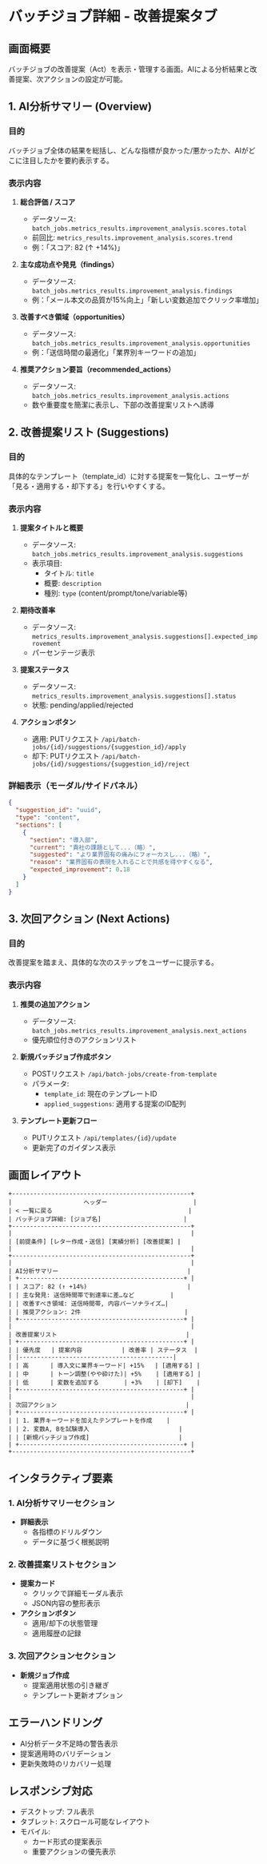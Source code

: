# バッチジョブ詳細 - 改善提案タブ

## 画面概要
バッチジョブの改善提案（Act）を表示・管理する画面。AIによる分析結果と改善提案、次アクションの設定が可能。

## 1. AI分析サマリー (Overview)

### 目的
バッチジョブ全体の結果を総括し、どんな指標が良かった/悪かったか、AIがどこに注目したかを要約表示する。

### 表示内容
1. **総合評価 / スコア**
   - データソース: `batch_jobs.metrics_results.improvement_analysis.scores.total`
   - 前回比: `metrics_results.improvement_analysis.scores.trend`
   - 例：「スコア: 82 (↑ +14%)」

2. **主な成功点や発見（findings）**
   - データソース: `batch_jobs.metrics_results.improvement_analysis.findings`
   - 例：「メール本文の品質が15%向上」「新しい変数追加でクリック率増加」

3. **改善すべき領域（opportunities）**
   - データソース: `batch_jobs.metrics_results.improvement_analysis.opportunities`
   - 例：「送信時間の最適化」「業界別キーワードの追加」

4. **推奨アクション要旨（recommended_actions）**
   - データソース: `batch_jobs.metrics_results.improvement_analysis.actions`
   - 数や重要度を簡潔に表示し、下部の改善提案リストへ誘導

## 2. 改善提案リスト (Suggestions)

### 目的
具体的なテンプレート（template_id）に対する提案を一覧化し、ユーザーが「見る・適用する・却下する」を行いやすくする。

### 表示内容
1. **提案タイトルと概要**
   - データソース: `batch_jobs.metrics_results.improvement_analysis.suggestions`
   - 表示項目:
     - タイトル: `title`
     - 概要: `description`
     - 種別: `type` (content/prompt/tone/variable等)

2. **期待改善率**
   - データソース: `metrics_results.improvement_analysis.suggestions[].expected_improvement`
   - パーセンテージ表示

3. **提案ステータス**
   - データソース: `metrics_results.improvement_analysis.suggestions[].status`
   - 状態: pending/applied/rejected

4. **アクションボタン**
   - 適用: PUTリクエスト `/api/batch-jobs/{id}/suggestions/{suggestion_id}/apply`
   - 却下: PUTリクエスト `/api/batch-jobs/{id}/suggestions/{suggestion_id}/reject`

### 詳細表示（モーダル/サイドパネル）
```json
{
  "suggestion_id": "uuid",
  "type": "content",
  "sections": [
    {
      "section": "導入部",
      "current": "貴社の課題として...（略）",
      "suggested": "より業界固有の痛みにフォーカスし...（略）",
      "reason": "業界固有の表現を入れることで共感を得やすくなる",
      "expected_improvement": 0.18
    }
  ]
}
```

## 3. 次回アクション (Next Actions)

### 目的
改善提案を踏まえ、具体的な次のステップをユーザーに提示する。

### 表示内容
1. **推奨の追加アクション**
   - データソース: `batch_jobs.metrics_results.improvement_analysis.next_actions`
   - 優先順位付きのアクションリスト

2. **新規バッチジョブ作成ボタン**
   - POSTリクエスト `/api/batch-jobs/create-from-template`
   - パラメータ:
     - `template_id`: 現在のテンプレートID
     - `applied_suggestions`: 適用する提案のID配列

3. **テンプレート更新フロー**
   - PUTリクエスト `/api/templates/{id}/update`
   - 更新完了のガイダンス表示

## 画面レイアウト

```
+--------------------------------------------------+
|                    ヘッダー                        |
| < 一覧に戻る                                      |
| バッチジョブ詳細: [ジョブ名]                       |
+--------------------------------------------------+
|                                                  |
| [前提条件] [レター作成・送信] [実績分析] [改善提案] |
|                                                  |
+--------------------------------------------------+
|                                                  |
| AI分析サマリー                                    |
| +----------------------------------------------+ |
| | スコア: 82 (↑ +14%)                            |
| | 主な発見: 送信時間帯で到達率に差…など          |
| | 改善すべき領域: 送信時間帯, 内容パーソナライズ…|
| | 推奨アクション: 2件                             |
| +----------------------------------------------+ |
|                                                  |
| 改善提案リスト                                    |
| +----------------------------------------------+ |
| | 優先度   | 提案内容           | 改善率 | ステータス  |
| |-------------------------------------------|
| | 高      | 導入文に業界キーワード| +15%   | [適用する] |
| | 中      | トーン調整(やや砕けた)| +5%    | [適用する] |
| | 低      | 変数を追加する       | +3%    | [却下]    |
| +----------------------------------------------+ |
|                                                  |
| 次回アクション                                    |
| +----------------------------------------------+ |
| | 1. 業界キーワードを加えたテンプレートを作成    |
| | 2. 変数A, Bを試験導入                         |
| | [新規バッチジョブ作成]                         |
| +----------------------------------------------+ |
+--------------------------------------------------+
```

## インタラクティブ要素

### 1. AI分析サマリーセクション
- **詳細表示**
  - 各指標のドリルダウン
  - データに基づく根拠説明

### 2. 改善提案リストセクション
- **提案カード**
  - クリックで詳細モーダル表示
  - JSON内容の整形表示
- **アクションボタン**
  - 適用/却下の状態管理
  - 適用履歴の記録

### 3. 次回アクションセクション
- **新規ジョブ作成**
  - 提案適用状態の引き継ぎ
  - テンプレート更新オプション

## エラーハンドリング
- AI分析データ不足時の警告表示
- 提案適用時のバリデーション
- 更新失敗時のリカバリー処理

## レスポンシブ対応
- デスクトップ: フル表示
- タブレット: スクロール可能なレイアウト
- モバイル: 
  - カード形式の提案表示
  - 重要アクションの優先表示 